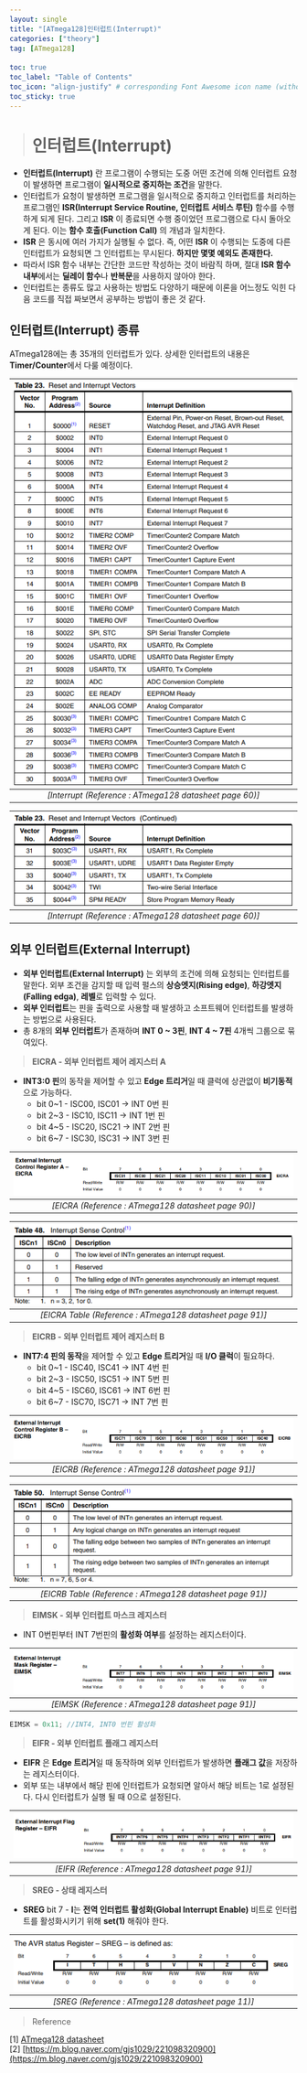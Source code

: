 ```yaml
---
layout: single
title: "[ATmega128]인터럽트(Interrupt)"
categories: ["theory"]
tag: [ATmega128]

toc: true
toc_label: "Table of Contents"
toc_icon: "align-justify" # corresponding Font Awesome icon name (without fa prefix)
toc_sticky: true
---
```


># 인터럽트(Interrupt)

* **인터럽트(Interrupt)** 란 프로그램이 수행되는 도중 어떤 조건에 의해 인터럽트 요청이 발생하면 프로그램이 **일시적으로 중지하는 조건**을 말한다.
* 인터럽트가 요청이 발생하면 프로그램을 일시적으로 중지하고 인터럽트를 처리하는 프로그램인 **ISR(Interrupt Service Routine, 인터럽트 서비스 루틴)** 함수를 수행하게 되게 된다. 그리고 **ISR** 이 종료되면 수행 중이었던 프로그램으로 다시 돌아오게 된다. 이는 **함수 호출(Function Call)** 의 개념과 일치한다.
* **ISR** 은 동시에 여러 가지가 실행될 수 없다. 즉, 어떤 **ISR** 이 수행되는 도중에 다른 인터럽트가 요청되면 그 인터럽트는 무시된다. **하지만 몇몇 예외도 존재한다.**
* 따라서 ISR 함수 내부는 간단한 코드만 작성하는 것이 바람직 하며, 절대 **ISR 함수 내부**에서는 **딜레이 함수**나 **반복문**을 사용하지 않아야 한다.
* 인터럽트는 종류도 많고 사용하는 방법도 다양하기 때문에 이론을 어느정도 익힌 다음 코드를 직접 짜보면서 공부하는 방법이 좋은 것 같다.

## 인터럽트(Interrupt) 종류

ATmega128에는 총 35개의 인터럽트가 있다. 상세한 인터럽트의 내용은 **Timer/Counter**에서 다룰 예정이다.

|![blog](https://github.com/JiJinWoo/JiJinWoo.github.io/blob/master/assets/images/avrblog/interrupt1.PNG?raw=true)|
|:--:|
|*[Interrupt (Reference : ATmega128 datasheet page 60)]*|

|![blog](https://github.com/JiJinWoo/JiJinWoo.github.io/blob/master/assets/images/avrblog/interrupt2.PNG?raw=true)|
|:--:|
|*[Interrupt (Reference : ATmega128 datasheet page 60)]*|

## 외부 인터럽트(External Interrupt)

* **외부 인터럽트(External Interrupt)** 는 외부의 조건에 의해 요청되는 인터럽트를 말한다. 외부 조건을 감지할 때 입력 펄스의 **상승엣지(Rising edge)**, **하강엣지(Falling edga)**, **레벨**로 입력할 수 있다.
* **외부 인터럽트**는 핀을 출력으로 사용할 때 발생하고 소프트웨어 인터럽트를 발생하는 방법으로 사용된다.
* 총 8개의 **외부 인터럽트**가 존재하며 **INT 0 ~ 3핀**, **INT 4 ~ 7핀** 4개씩 그룹으로 묶여있다. 

> **EICRA - 외부 인터럽트 제어 레지스터 A**

* **INT3:0 핀**의 동작을 제어할 수 있고 **Edge 트리거**일 때 클럭에 상관없이 **비기동적**으로 가능하다.
	* bit 0~1 - ISC00, ISC01 -> INT 0번 핀
	* bit 2~3 - ISC10, ISC11 -> INT 1번 핀
	* bit 4~5 - ISC20, ISC21 -> INT 2번 핀
	* bit 6~7 - ISC30, ISC31 -> INT 3번 핀

|![blog](https://github.com/JiJinWoo/JiJinWoo.github.io/blob/master/assets/images/avrblog/EICRA%20page%2090.PNG?raw=true)|
|:--:|
|*[EICRA (Reference : ATmega128 datasheet page 90)]*|

|![blog](https://github.com/JiJinWoo/JiJinWoo.github.io/blob/master/assets/images/avrblog/EICRA%20table%20page%2091.PNG?raw=true)|
|:--:|
|*[EICRA Table (Reference : ATmega128 datasheet page 91)]*|

> **EICRB - 외부 인터럽트 제어 레지스터 B**

* **INT7:4 핀의 동작**을 제어할 수 있고 **Edge 트리거**일 때 **I/O 클럭**이 필요하다.
	* bit 0~1 - ISC40, ISC41 -> INT 4번 핀
	* bit 2~3 - ISC50, ISC51 -> INT 5번 핀
	* bit 4~5 - ISC60, ISC61 -> INT 6번 핀
	* bit 6~7 - ISC70, ISC71 -> INT 7번 핀

|![blog](https://github.com/JiJinWoo/JiJinWoo.github.io/blob/master/assets/images/avrblog/EICRB%20page%2091.PNG?raw=true)|
|:--:|
|*[EICRB (Reference : ATmega128 datasheet page 91)]*|

|![blog](https://github.com/JiJinWoo/JiJinWoo.github.io/blob/master/assets/images/avrblog/EICRB%20table%20page%2091.PNG?raw=true)|
|:--:|
|*[EICRB Table (Reference : ATmega128 datasheet page 91)]*|

> **EIMSK - 외부 인터럽트 마스크 레지스터**

* INT 0번핀부터 INT 7번핀의 **활성화 여부**를 설정하는 레지스터이다.

|![blog](https://github.com/JiJinWoo/JiJinWoo.github.io/blob/master/assets/images/avrblog/EIMSK%20page%2092.PNG?raw=true)|
|:--:|
|*[EIMSK (Reference : ATmega128 datasheet page 91)]*|

```cpp
EIMSK = 0x11; //INT4, INT0 번핀 활성화
```

> **EIFR - 외부 인터럽트 플래그 레지스터**

* **EIFR** 은 **Edge 트리거**일 때 동작하며 외부 인터럽트가 발생하면 **플래그 값**을 저장하는 레지스터이다.
* 외부 또는 내부에서 해당 핀에 인터럽트가 요청되면 알아서 해당 비트는 1로 설정된다. 다시 인터럽트가 실행 될 때 0으로 설정된다. 

|![blog](https://github.com/JiJinWoo/JiJinWoo.github.io/blob/master/assets/images/avrblog/EIFR%20page%2092.PNG?raw=true)|
|:--:|
|*[EIFR (Reference : ATmega128 datasheet page 91)]*|

> **SREG - 상태 레지스터**

* **SREG** bit 7 - **I**는 **전역 인터럽트 활성화(Global Interrupt Enable)** 비트로 인터럽트를 활성화시키기 위해 **set(1)** 해줘야 한다.

|![blog](https://github.com/JiJinWoo/JiJinWoo.github.io/blob/master/assets/images/avrblog/SREG%20page%2011.PNG?raw=true)|
|:--:|
|*[SREG (Reference : ATmega128 datasheet page 11)]*|

> Reference

[1] [ATmega128 datasheet](https://www.alldatasheet.com/view.jsp?Searchword=Atmega128%20datasheet&gclid=CjwKCAjwxZqSBhAHEiwASr9n9BnM2BYUT8UYk14wDrEEu2xSXP17kQdJLfsgKoZNEAQW1gyPJWnHxBoCnYgQAvD_BwE)    
[2] [https://m.blog.naver.com/gjs1029/221098320900](https://m.blog.naver.com/gjs1029/221098320900)